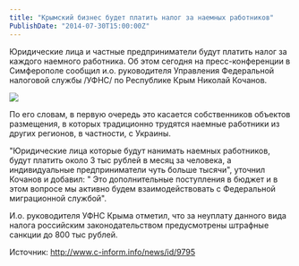 ```yaml
---
title: "Крымский бизнес будет платить налог за наемных работников" 
PublishDate: "2014-07-30T15:00:00Z" 
--- 
```

 Юридические лица и частные предприниматели будут платить налог за каждого наемного работника. Об этом сегодня на пресс-конференции в Симферополе сообщил и.о. руководителя Управления Федеральной налоговой службы /УФНС/ по Республике Крым Николай Кочанов.


![](/docs/image/рабочие.jpg)

По его словам, в первую очередь это касается собственников объектов размещения, в которых традиционно трудятся наемные работники из других регионов, в частности, с Украины.


&quot;Юридические лица которые будут нанимать наемных работников, будут платить около 3 тыс рублей в месяц за человека, а индивидуальные предприниматели чуть больше тысячи&quot;,   уточнил Кочанов и добавил: &quot; Это дополнительные поступления в бюджет и в этом вопросе мы активно будем взаимодействовать с Федеральной миграционной службой&quot;.


И.о. руководителя УФНС Крыма отметил, что за неуплату данного вида налога российским законодательством предусмотрены штрафные санкции до 800 тыс рублей.


Источник: http://www.c-inform.info/news/id/9795


